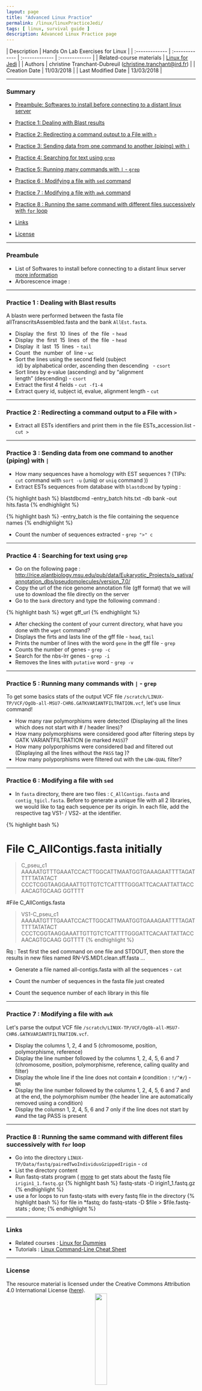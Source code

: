 ```yaml
---
layout: page
title: "Advanced Linux Practice"
permalink: /linux/linuxPracticeJedi/
tags: [ linux, survival guide ]
description: Advanced Linux Practice page
---
```


| Description | Hands On Lab Exercises for Linux |
| :------------- | :------------- | :------------- | :------------- |
| Related-course materials | [Linux for Jedi](https://southgreenplatform.github.io/trainings/linux/linuxPracticeJedi//) |
| Authors | christine Tranchant-Dubreuil (christine.tranchant@ird.fr)  |
| Creation Date | 11/03/2018 |
| Last Modified Date | 13/03/2018 |


-----------------------

### Summary

<!-- TOC depthFrom:2 depthTo:2 withLinks:1 updateOnSave:1 orderedList:0 -->
* [Preambule: Softwares to install before connecting to a distant linux server ](#preambule)
* [Practice 1: Dealing with Blast results](#practice-1)
* [Practice 2: Redirecting a command output to a File with `>`](#practice-2)
* [Practice 3: Sending data from one command to another (piping) with `|`](#practice-3)
* [Practice 4: Searching for text using `grep`](#practice-4)
* [Practice 5: Running many commands with `|` - `grep`](#practice-5)
* [Practice 6 : Modifying a file with `sed` command](#practice-6)
* [Practice 7 : Modifying a file with `awk` command](#practice-7)
* [Practice 8 : Running the same command with different files successively with `for` loop](#practice-8)

* [Links](#links)
* [License](#license)


-----------------------

<a name="preambule"></a>
### Preambule 
* List of Softwares to install before connecting to a distant linux server [more information](https://southgreenplatform.github.io/trainings/linux/linuxPractice/#preambule)
* Arborescence image :

-----------------------

<a name="practice-1"></a>
### Practice 1 : Dealing with Blast results

A blastn were performed between the fasta file allTranscritsAssembled.fasta and the bank `AllEst.fasta`.
* Display  the  first  10  lines  of  the  file  - `head`
* Display  the  first  15  lines  of  the  file  - `head`
* Display  it  last  15  lines  - `tail`
* Count  the  number  of  line - `wc`
* Sort the lines using the second field (subject  id) by alphabetical order, ascending then descending   - `csort`
* Sort lines by e‐value (ascending) and by “alignment length” (descending) - `csort`
* Extract the first 4 fields - `cut -f1-4`
* Extract query id, subject id, evalue, alignment length - `cut`

-----------------------

<a name="practice-2"></a>
### Practice 2 : Redirecting a command output to a File with `>`
* Extract all ESTs identifiers and print them in the file  ESTs_accession.list - `cut >`

-----------------------

<a name="practice-3"></a>
### Practice 3 :  Sending data from one command to another (piping) with `|`
* How many sequences have a homology with EST sequences ? (TIPs: `cut` command with `sort -u` (uniq) or `uniq` command ))
* Extract ESTs sequences from database with `blastdbcmd` by typing :

{% highlight bash %}
blastdbcmd -entry_batch hits.txt -db bank -out hits.fasta 
{% endhighlight %}

{% highlight bash %}
 -entry_batch is the file containing the sequence names 
{% endhighlight %}

* Count the number of sequences extracted - `grep ">" c `
-----------------------

<a name="practice-4"></a>
### Practice 4 : Searching for text using `grep`
* Go on the following page : http://rice.plantbiology.msu.edu/pub/data/Eukaryotic_Projects/o_sativa/annotation_dbs/pseudomolecules/version_7.0/
* Copy the url of the rice genome annotation file (gff format) that we will use to download the file directly on the server
* Go to the `bank` directory and type the following command :

{% highlight bash %}
wget gff_url
{% endhighlight %}
 
* After checking the content of your current directory, what have you done with the `wget` command?
* Displays the firts and lasts line of the gff file - `head`, `tail`
* Prints the number of lines with the word `gene` in the gff file - `grep`
* Counts the number of genes - `grep -c` 
* Search for the nbs-lrr genes - `grep -i`
* Removes the lines with `putative` word - `grep -v`

-----------------------

<a name="practice-5"></a>
### Practice 5 :  Running many commands with `|` - `grep`
To get some basics stats of the output VCF file `/scratch/LINUX-TP/VCF/OgOb-all-MSU7-CHR6.GATKVARIANTFILTRATION.vcf`, let's use linux command!
* How many raw polymorphisms were detected (Displaying all the lines which does not start with # / header lines)?
* How many polymorphisms were considered good after filtering steps by GATK VARIANTFILTRATION (ie marked `PASS`)?
* How many polyporphisms were considered bad and filtered out (Displaying all the lines without the `PASS` tag )?
* How many polyporphisms were filtered out with the `LOW-QUAL` filter?

-----------------------

<a name="practice-6"></a>
### Practice 6 : Modifying a file with `sed`

* In `fasta` directory, there are two files : `C_AllContigs.fasta` and `contig_tgicl.fasta`. Before to generate a unique file with all 2 libraries, we would like to tag each sequence per its origin. In each file, add the respective tag VS1- / VS2- at the identifier.

{% highlight bash %}
# File C_AllContigs.fasta initially
>C_pseu_c1
AAAAATGTTTGAAATCCACTTGGCATTMAATGGTGAAAGAATTTTAGATTTTTATATACT
CCCTCGGTAAGGAAATTGTTGTCTCATTTTGGGATTCACAATTATTACCAACAGTGCAAG
GGTTTT

#File C_AllContigs.fasta
>VS1-C_pseu_c1
AAAAATGTTTGAAATCCACTTGGCATTMAATGGTGAAAGAATTTTAGATTTTTATATACT
CCCTCGGTAAGGAAATTGTTGTCTCATTTTGGGATTCACAATTATTACCAACAGTGCAAG
GGTTTT
{% endhighlight %}

Rq : Test first the sed command on one file and STDOUT, then store the results in new files named RN-VS.MID1.clean.sff.fasta …

* Generate a file named all-contigs.fasta with all the sequences - `cat`

* Count the number of sequences in the fasta file just created 
* Count the sequence number of each library in this file

-----------------------

<a name="practice-7"></a>
### Practice 7 : Modifying a file with `awk`
Let's parse the output VCF file `/scratch/LINUX-TP/VCF/OgOb-all-MSU7-CHR6.GATKVARIANTFILTRATION.vcf`.
* Display the columns 1, 2, 4 and 5 (chromosome, position, polymorphisme, reference)
* Display the line number followed by the columns 1, 2, 4, 5, 6 and 7  (chromosome, position, polymorphisme, reference, calling quality and filter)
* Display the whole line if the line does not contain `#` (condition : `!/^#/`) - `NR`
* Display the line number followed by the columns 1, 2, 4, 5, 6 and 7  and at the end, the polymorphism number (the header line are automatically removed using a condition)
* Display the columsn 1, 2, 4, 5, 6 and 7 only if the line does not start by `#`and the tag PASS is present 

-----------------------

<a name="practice-8"></a>
### Practice 8 : Running the same command with different files successively with `for` loop
* Go into the directory `LINUX-TP/Data/fastq/pairedTwoIndividusGzippedIrigin` - `cd`
* List the directory content
* Run fastq-stats program ( [more](http://manpages.ubuntu.com/manpages/xenial/man1/fastq-stats.1.html) to get stats about the fastq file `irigin1_1.fastq.gz`
{% highlight bash %}
fastq-stats -D irigin1_1.fastq.gz
{% endhighlight %}
* use a for loops to run fastq-stats with every fastq file in the directory
{% highlight bash %}
for file in *fastq; do 
  fastq-stats -D $file > $file.fastq-stats ; 
done;
{% endhighlight %}

-----------------------

### Links
<a name="links"></a>

* Related courses : [Linux for Dummies](https://southgreenplatform.github.io/trainings/linuxJedi/)
* Tutorials : [Linux Command-Line Cheat Sheet](https://southgreenplatform.github.io/trainings/linux/linuxTuto/)

-----------------------

### License
<a name="license"></a>

<div>
The resource material is licensed under the Creative Commons Attribution 4.0 International License (<a href="http://creativecommons.org/licenses/by-nc-sa/4.0/">here</a>).
<center><img width="25%" class="img-responsive" src="http://creativecommons.org.nz/wp-content/uploads/2012/05/by-nc-sa1.png"/>
</center>
</div>
                  
 
